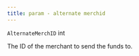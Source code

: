 ```yaml
---
title: param - alternate merchid
---
```


`AlternateMerchID` int

The ID of the merchant to send the funds to.
